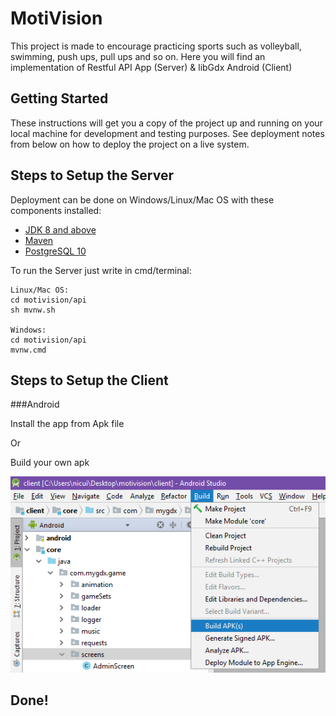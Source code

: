 # MotiVision

This project is made to encourage practicing sports such as volleyball, swimming, push ups, pull ups and so on.
Here you will find an implementation of Restful API App (Server) & libGdx Android (Client)

## Getting Started

These instructions will get you a copy of the project up and running on your local machine for development and testing purposes. See deployment notes from below on how to deploy the project on a live system.

## Steps to Setup the Server

Deployment can be done on Windows/Linux/Mac OS with these components installed:

* [JDK 8 and above](http://www.oracle.com/technetwork/java/javase/downloads/jdk8-downloads-2133151.html)
* [Maven](https://maven.apache.org/)
* [PostgreSQL 10](https://www.postgresql.org/download/)

To run the Server just write in cmd/terminal:

```
Linux/Mac OS:
cd motivision/api
sh mvnw.sh

Windows:
cd motivision/api
mvnw.cmd
```

## Steps to Setup the Client

###Android

Install the app from Apk file

Or

Build your own apk

![Build your own apk](readme/build_apk.png?raw=true "Don't click me")

## Done!
